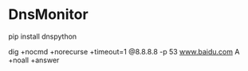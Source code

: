 # DnsMonitor

pip install dnspython

dig +nocmd +norecurse +timeout=1 @8.8.8.8 -p 53 www.baidu.com A +noall +answer
